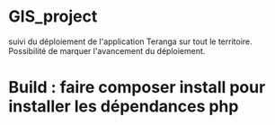 # GIS_project
suivi du déploiement de l'application Teranga sur tout le territoire.
Possibilité de marquer l'avancement du déploiement.

# Build : faire composer install pour installer les dépendances php

